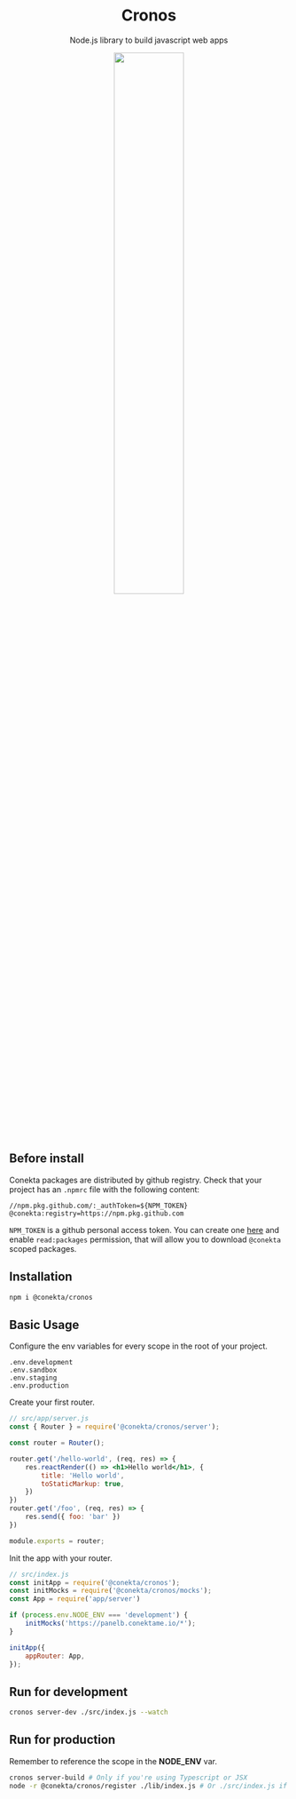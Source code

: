 <h1 align="center">Cronos</h1>
<p align="center">Node.js library to build javascript web apps</p>
<p align="center">
  <img height="50%" width="50%" src="https://user-images.githubusercontent.com/84805443/135535849-ffc10216-bbc6-4904-b52e-16662200a702.png" />
</p>

## Before install

Conekta packages are distributed by github registry. Check that your project has an `.npmrc` file with the following content:
```
//npm.pkg.github.com/:_authToken=${NPM_TOKEN}
@conekta:registry=https://npm.pkg.github.com
```
`NPM_TOKEN` is a github personal access token. You can create one [here](https://github.com/settings/tokens) and enable `read:packages` permission, that will allow you to download `@conekta` scoped packages.

## Installation
```bash
npm i @conekta/cronos
```
## Basic Usage
Configure the env variables for every scope in the root of your project.

```
.env.development
.env.sandbox
.env.staging
.env.production
```
Create your first router.
```jsx
// src/app/server.js
const { Router } = require('@conekta/cronos/server');

const router = Router();

router.get('/hello-world', (req, res) => {
    res.reactRender(() => <h1>Hello world</h1>, {
        title: 'Hello world',
        toStaticMarkup: true,
    })
})
router.get('/foo', (req, res) => {
    res.send({ foo: 'bar' })
})

module.exports = router;

```
Init the app with your router.
```js
// src/index.js
const initApp = require('@conekta/cronos');
const initMocks = require('@conekta/cronos/mocks');
const App = require('app/server')

if (process.env.NODE_ENV === 'development') {
    initMocks('https://panelb.conektame.io/*');
}

initApp({
    appRouter: App,
});

```

## Run for development

```bash
cronos server-dev ./src/index.js --watch
```

## Run for production
Remember to reference the scope in the **NODE_ENV** var.

```bash
cronos server-build # Only if you're using Typescript or JSX
node -r @conekta/cronos/register ./lib/index.js # Or ./src/index.js if your using vanilla JS
```
